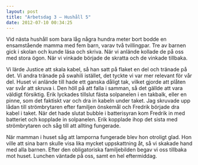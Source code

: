 ```yaml
---
layout: post
title: "Arbetsdag 3 – Hushåll 5"
date: 2012-07-10 00:34:25
---
```

Vid nästa hushåll som bara låg några hundra meter bort bodde en ensamstående mamma med fem barn, varav två tvillingpar. Tre av barnen gick i skolan och kunde läsa och skriva. När vi anlände kollade de på oss med stora ögon. När vi vinkade började de skratta och de vinkade tillbaka.

Vi lärde Justice att skala kabel, så han satt på flaket en del och tränade på det. Vi andra tränade på swahili istället, det tyckte vi var mer relevant för vår del. Huset vi anlände till hade ett ganska dåligt tak, vilket gjorde att plåten var svår att skruva i. Den höll på att falla i samman, så det gällde att vara väldigt försiktig. Erik lyckades tillslut fästa solpanelen i en takbalk, eller en pinne, som det faktiskt var och dra in kabeln under taket. Jag skruvade upp lådan till strömbrytaren efter familjen önskemål och Fredrik började dra kabel i taket. När det hade slutat bubble i batterisyran kom Fredrik in med batteriet och kopplade in solpanelen. Erik kopplade ihop det sista med strömbrytaren och såg till att allting fungerade.

När mamman i huset såg att lamporna fungerade blev hon otroligt glad. Hon ville att sina barn skulle visa lika mycket uppskattning åt, så vi skakade hand med alla barnen. Efter den obligatoriska familjebilden begav vi oss tillbaka mot huset. Lunchen väntade på oss, samt en hel eftermiddag.
